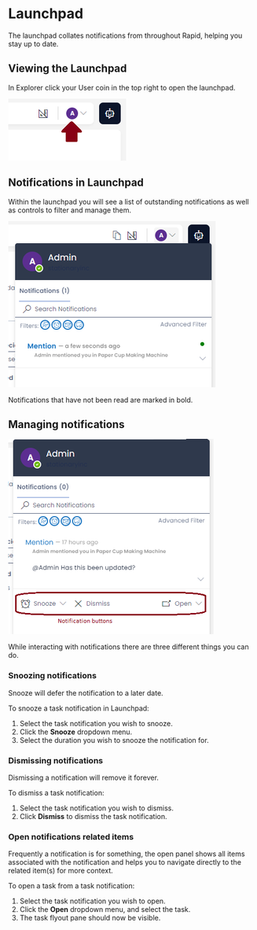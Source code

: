 # Launchpad

The launchpad collates notifications from throughout Rapid, helping you stay up to date.

## Viewing the Launchpad

In Explorer click your User coin in the top right to open the launchpad.

![User coin location](<User Coin Location.png>)

## Notifications in Launchpad

Within the launchpad you will see a list of outstanding notifications as well as controls to filter and manage them. 

![Launchpad with a single notification](<Launchpad with a single notification.png>)

Notifications that have not been read are marked in bold.

## Managing notifications

![Expanded notification with buttons](<Expanded notification with buttons.png>)

While interacting with notifications there are three different things you can do.

### Snoozing notifications
Snooze will defer the notification to a later date.

To snooze a task notification in Launchpad:

1. Select the task notification you wish to snooze.
2. Click the **Snooze** dropdown menu.
3. Select the duration you wish to snooze the notification for.

### Dismissing notifications
Dismissing a notification will remove it forever.

To dismiss a task notification:

1. Select the task notification you wish to dismiss.
2. Click **Dismiss** to dismiss the task notification.

### Open notifications related items
Frequently a notification is for something, the open panel shows all items associated with the notification and helps you to navigate directly to the related item(s) for more context.

To open a task from a task notification:

1. Select the task notification you wish to open.
2. Click the **Open** dropdown menu, and select the task.
3. The task flyout pane should now be visible.